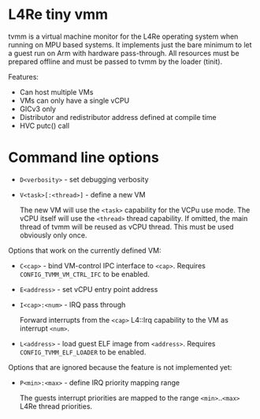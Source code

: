 # L4Re tiny vmm

tvmm is a virtual machine monitor for the L4Re operating system when running on
MPU based systems. It implements just the bare minimum to let a guest run on
Arm with hardware pass-through. All resources must be prepared offline and must
be passed to tvmm by the loader (tinit).

Features:

* Can host multiple VMs
* VMs can only have a single vCPU
* GICv3 only
* Distributor and redistributor address defined at compile time
* HVC putc() call

# Command line options

* `D<verbosity>` - set debugging verbosity
* `V<task>[:<thread>]` - define a new VM

  The new VM will use the `<task>` capability for the VCPu use mode. The vCPU
  itself will use the `<thread>` thread capability. If omitted, the main thread
  of tvmm will be reused as vCPU thread. This must be used obviously only once.

Options that work on the currently defined VM:

* `C<cap>` - bind VM-control IPC interface to `<cap>`. Requires
  `CONFIG_TVMM_VM_CTRL_IFC` to be enabled.
* `E<address>` - set vCPU entry point address
* `I<cap>:<num>` - IRQ pass through

  Forward interrupts from the `<cap>` L4::Irq capability to the VM as interrupt
  `<num>`.
* `L<address>` - load guest ELF image from `<address>`. Requires
  `CONFIG_TVMM_ELF_LOADER` to be enabled.

Options that are ignored because the feature is not implemented yet:

* `P<min>:<max>` - define IRQ priority mapping range

  The guests interrupt priorities are mapped to the range `<min>`..`<max>`
  L4Re thread priorities.
